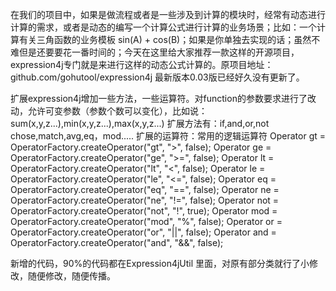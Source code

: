 在我们的项目中，如果是做流程或者是一些涉及到计算的模块时，经常有动态进行计算的需求，或者是动态的编写一个计算公式进行计算的业务场景；比如：一个计算有关三角函数的业务模板 sin(A) + cos(B)；如果是你单独去实现的话；虽然不难但是还要要花一番时间的；今天在这里给大家推荐一款这样的开源项目，expression4j专门就是来进行这样的动态公式计算的。原项目地址：github.com/gohutool/expression4j   最新版本0.03版已经好久没有更新了。

扩展expression4j增加一些方法，一些运算符。对function的参数要求进行了改动，允许可变参数（参数个数可以变化），比如说：sum(x,y,z...),min(x,y,z...),max(x,y,z...)
扩展方法有：if,and,or,not chose,match,avg,eq，mod.....
扩展的运算符：常用的逻辑运算符
 Operator gt = OperatorFactory.createOperator("gt", ">", false);
Operator ge = OperatorFactory.createOperator("ge", ">=", false);
Operator lt = OperatorFactory.createOperator("lt", "<", false);
Operator le = OperatorFactory.createOperator("le", "<=", false);
Operator eq = OperatorFactory.createOperator("eq", "==", false);
Operator ne = OperatorFactory.createOperator("ne", "!=", false);
Operator not = OperatorFactory.createOperator("not", "!", true);
Operator mod = OperatorFactory.createOperator("mod", "%", false);
Operator or = OperatorFactory.createOperator("or", "||", false);
Operator and = OperatorFactory.createOperator("and", "&&", false);

新增的代码，90%的代码都在Expression4jUtil 里面，对原有部分类就行了小修改，随便修改，随便传播。

